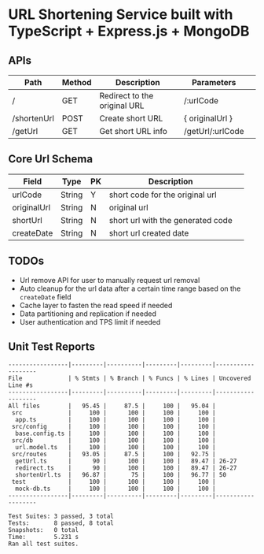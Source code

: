 # URL Shortening Service built with TypeScript + Express.js + MongoDB

## APIs
| Path        | Method | Description                  | Parameters       |   |
|-------------|--------|------------------------------|------------------|---|
| /           | GET    | Redirect to the original URL | /:urlCode        |   |
| /shortenUrl | POST   | Create short URL             | { originalUrl }  |   |
| /getUrl     | GET    | Get short URL info           | /getUrl/:urlCode |   |

## Core Url Schema
| Field       | Type   | PK | Description                       |   |
|-------------|--------|----|-----------------------------------|---|
| urlCode     | String | Y  | short code for the original url   |   |
| originalUrl | String | N  | original url                      |   |
| shortUrl    | String | N  | short url with the generated code |   |
| createDate  | String | N  | short url created date            |   |

## TODOs
* Url remove API for user to manually request url removal
* Auto cleanup for the url data after a certain time range based on the `createDate` field
* Cache layer to fasten the read speed if needed
* Data partitioning and replication if needed
* User authentication and TPS limit if needed

## Unit Test Reports
```
-----------------|---------|----------|---------|---------|-------------------
File             | % Stmts | % Branch | % Funcs | % Lines | Uncovered Line #s 
-----------------|---------|----------|---------|---------|-------------------
All files        |   95.45 |     87.5 |     100 |   95.04 |                   
 src             |     100 |      100 |     100 |     100 |                   
  app.ts         |     100 |      100 |     100 |     100 |                   
 src/config      |     100 |      100 |     100 |     100 |                   
  base.config.ts |     100 |      100 |     100 |     100 |                   
 src/db          |     100 |      100 |     100 |     100 |                   
  url.model.ts   |     100 |      100 |     100 |     100 |                   
 src/routes      |   93.05 |     87.5 |     100 |   92.75 |                   
  getUrl.ts      |      90 |      100 |     100 |   89.47 | 26-27             
  redirect.ts    |      90 |      100 |     100 |   89.47 | 26-27             
  shortenUrl.ts  |   96.87 |       75 |     100 |   96.77 | 50                
 test            |     100 |      100 |     100 |     100 |                   
  mock-db.ts     |     100 |      100 |     100 |     100 |                   
-----------------|---------|----------|---------|---------|-------------------

Test Suites: 3 passed, 3 total
Tests:       8 passed, 8 total
Snapshots:   0 total
Time:        5.231 s
Ran all test suites.
```
